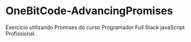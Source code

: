 # OneBitCode-AdvancingPromises
Exercício utilizando Promises do curso Programador Full Stack javaScript Profissional.
